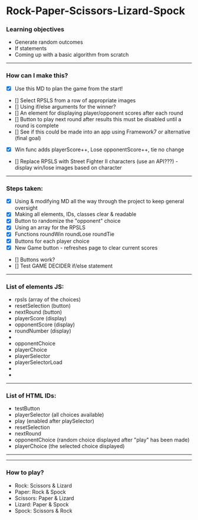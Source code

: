 # Rock-Paper-Scissors-Lizard-Spock

### Learning objectives
- Generate random outcomes
- If statements
- Coming up with a basic algorithm from scratch


_________________________
### How can I make this?
- [X] Use this MD to plan the game from the start!
- [] Select RPSLS from a row of appropriate images
- [] Using if/else arguments for the winner?
- [] An element for displaying player/opponent scores after each round
- [] Button to play next round after results
    this must be disabled until a round is complete
- [] See if this could be made into an app using Framework7 or alternative (final goal)
- [X] Win func adds playerScore++, Lose opponentScore++, tie no change
- [] Replace RPSLS with Street Fighter II characters (use an API???) - display win/lose images based on character
_________________________
### Steps taken:
- [X] Using & modifying MD all the way through the project to keep general oversight
- [X] Making all elements, IDs, classes clear & readable
- [X] Button to randomize the "opponent" choice
- [X] Using an array for the RPSLS
- [X] Functions roundWin roundLose roundTie
- [X] Buttons for each player choice
- [X] New Game button - refreshes page to clear current scores
- [] Buttons work?
- [] Test GAME DECIDER if/else statement
_________________________
### List of elements JS:
- rpsls (array of the choices)
- resetSelection (button)
- nextRound (button)
- playerScore (display)
- opponentScore (display)
- roundNumber (display)
- 
- opponentChoice
- playerChoice
- playerSelector
- playerSelectorLoad
- 
- 
_________________________
### List of HTML IDs:
- testButton
- playerSelector (all choices available)
- play (enabled after playSelector)
- resetSelection
- nextRound
- opponentChoice (random choice displayed after "play" has been made)
- playerChoice (the selected choice displayed)
_________________________
_________________________

### How to play?

- Rock: Scissors & Lizard
- Paper: Rock & Spock
- Scissors: Paper & Lizard
- Lizard: Paper & Spock
- Spock: Scissors & Rock